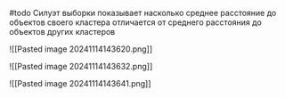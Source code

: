 #todo 
Силуэт выборки показывает насколько среднее расстояние до объектов своего кластера отличается от среднего расстояния до объектов других кластеров

![[Pasted image 20241114143620.png]]

![[Pasted image 20241114143632.png]]

![[Pasted image 20241114143641.png]]